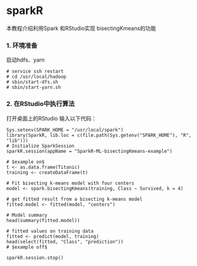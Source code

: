 # sparkR  
本教程介绍利用Spark 和RStudio实现 bisectingKmeans的功能


### 1. 环境准备

启动hdfs、yarn

```
# service ssh restart
# cd /usr/local/hadoop
# sbin/start-dfs.sh
# sbin/start-yarn.sh

```

### 2. 在RStudio中执行算法
打开桌面上的RStudio
输入以下代码：
```
Sys.setenv(SPARK_HOME = "/usr/local/spark")
library(SparkR, lib.loc = c(file.path(Sys.getenv("SPARK_HOME"), "R", "lib")))
# Initialize SparkSession
sparkR.session(appName = "SparkR-ML-bisectingKmeans-example")

# $example on$
t <- as.data.frame(Titanic)
training <- createDataFrame(t)

# Fit bisecting k-means model with four centers
model <- spark.bisectingKmeans(training, Class ~ Survived, k = 4)

# get fitted result from a bisecting k-means model
fitted.model <- fitted(model, "centers")

# Model summary
head(summary(fitted.model))

# fitted values on training data
fitted <- predict(model, training)
head(select(fitted, "Class", "prediction"))
# $example off$

sparkR.session.stop()


```